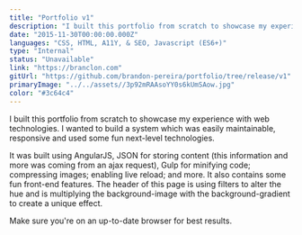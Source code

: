 ```yaml
---
title: "Portfolio v1"
description: "I built this portfolio from scratch to showcase my experience with web technologies. I wanted to build a system which was easily maintainable, responsive and used some fun next-level technologies."
date: "2015-11-30T00:00:00.000Z"
languages: "CSS, HTML, A11Y, & SEO, Javascript (ES6+)"
type: "Internal"
status: "Unavailable"
link: "https://branclon.com"
gitUrl: "https://github.com/brandon-pereira/portfolio/tree/release/v1"
primaryImage: "../../assets//3p92mRAAsoYY0s6kUmSAow.jpg"
color: "#3c64c4"
---
```

I built this portfolio from scratch to showcase my experience with web technologies. I wanted to build a system which was easily maintainable, responsive and used some fun next-level technologies.

It was built using AngularJS, JSON for storing content (this information and more was coming from an ajax request), Gulp for minifying code; compressing images; enabling live reload; and more. It also contains some fun front-end features. The header of this page is using filters to alter the hue and is multiplying the background-image with the background-gradient to create a unique effect.

Make sure you're on an up-to-date browser for best results.
